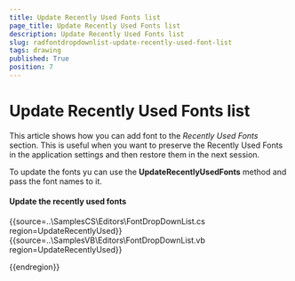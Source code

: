 ```yaml
---
title: Update Recently Used Fonts list
page_title: Update Recently Used Fonts list
description: Update Recently Used Fonts list
slug: radfontdropdownlist-update-recently-used-font-list
tags: drawing
published: True
position: 7
---
```


# Update Recently Used Fonts list

This article shows how you can add font to the *Recently Used Fonts* section. This is useful when you want to preserve the Recently Used Fonts in the application settings and then restore them in the next session. 

To update the fonts yu can use the __UpdateRecentlyUsedFonts__ method and pass the font names to it.

#### Update the recently used fonts


{{source=..\SamplesCS\Editors\FontDropDownList.cs region=UpdateRecentlyUsed}} 
{{source=..\SamplesVB\Editors\FontDropDownList.vb region=UpdateRecentlyUsed}}
 

{{endregion}} 

